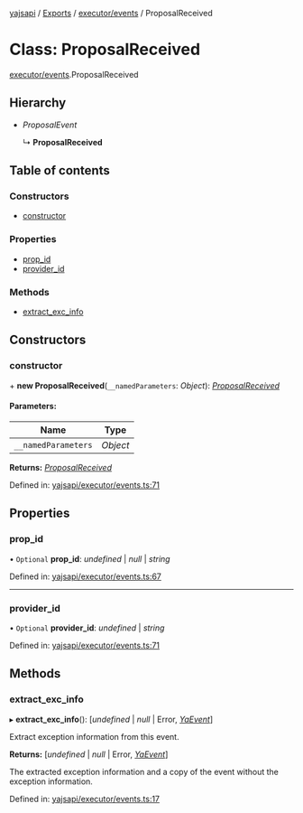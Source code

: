 [yajsapi](../README.md) / [Exports](../modules.md) / [executor/events](../modules/executor_events.md) / ProposalReceived

# Class: ProposalReceived

[executor/events](../modules/executor_events.md).ProposalReceived

## Hierarchy

* *ProposalEvent*

  ↳ **ProposalReceived**

## Table of contents

### Constructors

- [constructor](executor_events.proposalreceived.md#constructor)

### Properties

- [prop\_id](executor_events.proposalreceived.md#prop_id)
- [provider\_id](executor_events.proposalreceived.md#provider_id)

### Methods

- [extract\_exc\_info](executor_events.proposalreceived.md#extract_exc_info)

## Constructors

### constructor

\+ **new ProposalReceived**(`__namedParameters`: *Object*): [*ProposalReceived*](executor_events.proposalreceived.md)

#### Parameters:

Name | Type |
------ | ------ |
`__namedParameters` | *Object* |

**Returns:** [*ProposalReceived*](executor_events.proposalreceived.md)

Defined in: [yajsapi/executor/events.ts:71](https://github.com/golemfactory/yajsapi/blob/0a8d8c8/yajsapi/executor/events.ts#L71)

## Properties

### prop\_id

• `Optional` **prop\_id**: *undefined* \| *null* \| *string*

Defined in: [yajsapi/executor/events.ts:67](https://github.com/golemfactory/yajsapi/blob/0a8d8c8/yajsapi/executor/events.ts#L67)

___

### provider\_id

• `Optional` **provider\_id**: *undefined* \| *string*

Defined in: [yajsapi/executor/events.ts:71](https://github.com/golemfactory/yajsapi/blob/0a8d8c8/yajsapi/executor/events.ts#L71)

## Methods

### extract\_exc\_info

▸ **extract_exc_info**(): [*undefined* \| *null* \| Error, [*YaEvent*](executor_events.yaevent.md)]

Extract exception information from this event.

**Returns:** [*undefined* \| *null* \| Error, [*YaEvent*](executor_events.yaevent.md)]

The extracted exception information and a copy of the event without the exception information.

Defined in: [yajsapi/executor/events.ts:17](https://github.com/golemfactory/yajsapi/blob/0a8d8c8/yajsapi/executor/events.ts#L17)
